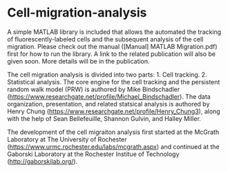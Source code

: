 # Cell-migration-analysis
A simple MATLAB library is included that allows the automated the tracking of fluorescently-labeled cells and the subsequent analysis of the cell migration. Please check out the manual ([Manual] MATLAB Migration.pdf) first for how to run the library. A link to the related publication will also be given soon. More details will be in the publication.

The cell migration analysis is divided into two parts: 1. Cell tracking. 2. Statistical analysis.
The core engine for the cell tracking and the persistent random walk model (PRW) is authored by Mike Bindschadler (https://www.researchgate.net/profile/Michael_Bindschadler). The data organization, presentation, and related statsical analysis is authored by Henry Chung (https://www.researchgate.net/profile/Henry_Chung3), along with the help of Sean Bellefeuille, Shannon Gulvin, and Halley Miller.  

The development of the cell migraiton analysis first started at the McGrath Laboratory at The University of Rochester (https://www.urmc.rochester.edu/labs/mcgrath.aspx) and continued at the Gaborski Laboratory at the Rochester Institue of Technology (http://gaborskilab.org/).
